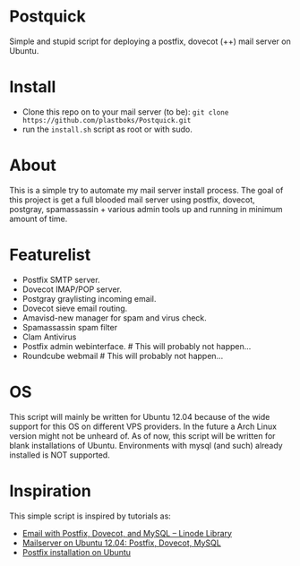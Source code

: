 Postquick
=========
Simple and stupid script for deploying a postfix, dovecot (++) mail server on Ubuntu.

Install
=======
  * Clone this repo on to your mail server (to be): `git clone https://github.com/plastboks/Postquick.git`
  * run the `install.sh` script as root or with sudo.

About
=====
This is a simple try to automate my mail server install process. The goal of this project is get a full blooded mail server using postfix, dovecot, postgray, spamassassin + various admin tools up and running in minimum amount of time.

Featurelist
===========
  * Postfix SMTP server.
  * Dovecot IMAP/POP server.
  * Postgray graylisting incoming email.
  * Dovecot sieve email routing.
  * Amavisd-new manager for spam and virus check.
  * Spamassassin spam filter
  * Clam Antivirus
  * Postfix admin webinterface. # This will probably not happen...
  * Roundcube webmail # This will probably not happen...

OS
==
This script will mainly be written for Ubuntu 12.04 because of the wide support for this OS on different VPS providers. In the future a Arch Linux version might not be unheard of.
As of now, this script will be written for blank installations of Ubuntu. Environments with mysql (and such) already installed is NOT supported.

Inspiration 
===========
This simple script is inspired by tutorials as:
  * [Email with Postfix, Dovecot, and MySQL – Linode Library](https://library.linode.com/email/postfix/postfix2.9.6-dovecot2.0.19-mysql)
  * [Mailserver on Ubuntu 12.04: Postfix, Dovecot, MySQL](https://www.exratione.com/2012/05/a-mailserver-on-ubuntu-1204-postfix-dovecot-mysql/)
  * [Postfix installation on Ubuntu](http://www.serverubuntu.it/postfix-dovecot-guide)
